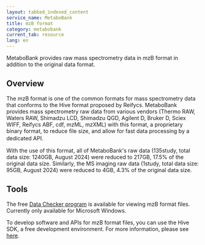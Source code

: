 ```yaml
---
layout: tabbed_indexed_content
service_name: MetaboBank
title: mzB format
category: metabobank
current_tab: resource
lang: en
---
```


MetaboBank provides raw mass spectrometry data in mzB format in addition to the original data format.

## Overview
The mzB format is one of the common formats for mass spectrometry data that conforms to the Hive format proposed by Reifycs. MetaboBank provides mass spectrometry raw data from various vendors (Thermo RAW, Waters RAW, Shimadzu LCD, Shimadzu QGD, Agilent D, Bruker D, Sciex WIFF, Reifycs ABF, cdf, mzML, mzXML) with this format, a proprietary binary format, to reduce file size, and allow for fast data processing by a dedicated API. 　

With the use of this format, all of MetaboBank's raw data (135study, total data size: 1240GB, August 2024) were reduced to 217GB, 17.5% of the original data size. Similarly, the MS imaging raw data (1study, total data size: 95GB, August 2024) were reduced to 4GB, 4.3% of the original data size.  

## Tools
The free [Data Checker program](https://www.reifycs.com/products/hive/baseapp-dl) is available for viewing mzB format files. Currently only available for Microsoft Windows.  

To develop software and APIs for mzB format files, you can use the Hive SDK, a free development environment. For more information, please see [here](https://www.reifycs.com/products/hive/).  
